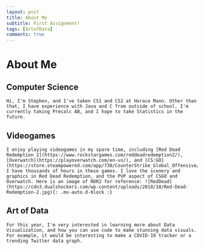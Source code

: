 ```yaml
---
layout: post
title: About Me
subtitle: First Assignment!
tags: [ArtofData]
comments: true
---
```


# About Me

## Computer Science

    Hi, I'm Stephen, and I've taken CS1 and CS2 at Horace Mann. Other than that, I have experience with Java and C from outside of school. I'm currently taking Precalc AB, and I hope to take Statistics in the future.

## Videogames

    I enjoy playing videogames in my spare time, including [Red Dead Redemption 2](https://www.rockstargames.com/reddeadredemption2/), [Overwatch](https://playoverwatch.com/en-us/), and [CS:GO](https://store.steampowered.com/app/730/CounterStrike_Global_Offensive/). I have thousands of hours in these games. I love the scenery and graphics in Red Dead Redemption, and the PVP aspect of CSGO and Overwatch. Here is an image of RDR2 for reference: ![RedDead](https://cdn3.dualshockers.com/wp-content/uploads/2018/10/Red-Dead-Redemption-2.jpg){: .mx-auto.d-block :}

## Art of Data
    For this year, I'm very interested in learning more about Data Visualization, and how you can use code to make stunning data visuals. For example, it would be interesting to make a COVID-19 tracker or a trending Twitter data graph.
